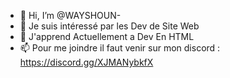- 👋 Hi, I’m @WAYSHOUN-
- 👀 Je suis intéressé par les Dev de Site Web
- 🌱 J'apprend Actuellement a Dev En HTML 
- 📫 Pour me joindre il faut venir sur mon discord : https://discord.gg/XJMANybkfX
